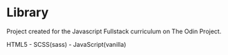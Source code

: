 # Library
Project created for the Javascript Fullstack curriculum on The Odin Project.

HTML5 - SCSS(sass) - JavaScript(vanilla)
